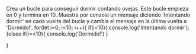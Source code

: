 Crea un bucle para conseguir dormir contando ovejas. Este bucle empieza en 0 y termina en 10. Muestra por consola un mensaje diciendo 'Intentando dormir' en cada vuelta del bucle y cambia el mensaje en la última vuelta a 'Dormido!'.
for(let i=0; i<10; i++){
if(i<10){
console.log('Intentando dormir');
}elses if(i=<10){
    console.log('Dormido!')
}

}